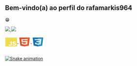 ## Bem-vindo(a) ao perfil do rafamarkis964
 😁

 <div>
   <a href="https://github.com/rafamarkis964">
   <img height="180em" src="https://github-readme-stats.vercel.app/api?username=rafamarkis964&show_icons=true&theme=tokyonight&include_all_commits=true&count_private=true"/>
   <img height="180em" src="https://github-readme-stats.vercel.app/api/top-langs/?username=rafamarkis964&layout=compact&langs_count=6&theme=tokyonight"/>

</div>
<div style="display: inline_block"><br>
  <img align="center" alt="Js" height="30" width="40" src="https://raw.githubusercontent.com/devicons/devicon/master/icons/javascript/javascript-plain.svg">
  <img align="center" alt="HTML" height="30" width="40" src="https://raw.githubusercontent.com/devicons/devicon/master/icons/html5/html5-original.svg">
  <img align="center" alt="CSS" height="30" width="40" src="https://raw.githubusercontent.com/devicons/devicon/master/icons/css3/css3-original.svg">
</div>
 
 <br>
 

 
  ![Snake animation](https://github.com/rafamarkis964/rafamarkis964/blob/output/github-contribution-grid-snake.svg)

</div>
